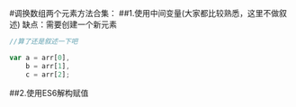 #调换数组两个元素方法合集：
##1.使用中间变量(大家都比较熟悉，这里不做叙述) 缺点：需要创建一个新元素

````javascript
//算了还是叙述一下吧

var a = arr[0],
    b = arr[1],
    c = arr[2];
````
##2.使用ES6解构赋值
    
```javascript

```
